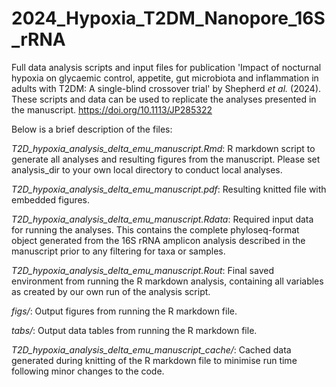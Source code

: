 # 2024_Hypoxia_T2DM_Nanopore_16S_rRNA
Full data analysis scripts and input files for publication 'Impact of nocturnal hypoxia on glycaemic control, appetite, gut microbiota and inflammation in adults with T2DM: A single-blind crossover trial' by Shepherd _et al._ (2024). These scripts and data can be used to replicate the analyses presented in the manuscript. https://doi.org/10.1113/JP285322

Below is a brief description of the files:

*T2D_hypoxia_analysis_delta_emu_manuscript.Rmd*: R markdown script to generate all analyses and resulting figures from the manuscript. Please set analysis_dir to your own local directory to conduct local analyses.

*T2D_hypoxia_analysis_delta_emu_manuscript.pdf*: Resulting knitted file with embedded figures.

*T2D_hypoxia_analysis_delta_emu_manuscript.Rdata*: Required input data for running the analyses. This contains the complete phyloseq-format object generated from the 16S rRNA amplicon analysis described in the manuscript prior to any filtering for taxa or samples.

*T2D_hypoxia_analysis_delta_emu_manuscript.Rout*: Final saved environment from running the R markdown analysis, containing all variables as created by our own run of the analysis script. 

*figs/*: Output figures from running the R markdown file.

*tabs/*: Output data tables from running the R markdown file.

*T2D_hypoxia_analysis_delta_emu_manuscript_cache/*: Cached data generated during knitting of the R markdown file to minimise run time following minor changes to the code.
